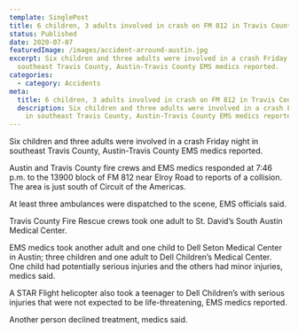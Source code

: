 ```yaml
---
template: SinglePost
title: 6 children, 3 adults involved in crash on FM 812 in Travis County
status: Published
date: 2020-07-07
featuredImage: /images/accident-arround-austin.jpg
excerpt: Six children and three adults were involved in a crash Friday night in
  southeast Travis County, Austin-Travis County EMS medics reported.
categories:
  - category: Accidents
meta:
  title: 6 children, 3 adults involved in crash on FM 812 in Travis County
  description: Six children and three adults were involved in a crash Friday night
    in southeast Travis County, Austin-Travis County EMS medics reported.
---
```

<!--StartFragment-->

Six children and three adults were involved in a crash Friday night in southeast Travis County, Austin-Travis County EMS medics reported.

Austin and Travis County fire crews and EMS medics responded at 7:46 p.m. to the 13900 block of FM 812 near Elroy Road to reports of a collision. The area is just south of Circuit of the Americas.

At least three ambulances were dispatched to the scene, EMS officials said.

Travis County Fire Rescue crews took one adult to St. David’s South Austin Medical Center.

EMS medics took another adult and one child to Dell Seton Medical Center in Austin; three children and one adult to Dell Children’s Medical Center. One child had potentially serious injuries and the others had minor injuries, medics said.

A STAR Flight helicopter also took a teenager to Dell Children’s with serious injuries that were not expected to be life-threatening, EMS medics reported.

Another person declined treatment, medics said.

<!--EndFragment-->